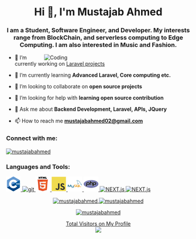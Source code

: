 <h1 align="center">Hi 👋, I'm Mustajab Ahmed</h1>
<h3 align="center">I am a Student, Software Engineer, and Developer. My interests range from BlockChain, and serverless computing to Edge Computing. I am also interested in Music and Fashion.</h3>
<img align="right" alt="Coding" width="400" src="https://cdn.dribbble.com/users/1162077/screenshots/3848914/programmer.gif">

- 🔭 I’m currently working on [Laravel projects](https://MustajabAhmed.github.io/)

- 🌱 I’m currently learning **Advanced Laravel, Core computing etc.**

- 👯 I’m looking to collaborate on **open source projects**

- 🤝 I’m looking for help with **learning open source contribution**

<!-- - 💬 Ask me about **Backend, Laravel, APIs, JavaScript, Typescript, NEXT.js** -->

- 💬 Ask me about **Backend Development, Laravel, APIs, JQuery**

- 📫 How to reach me **mustajabahmed02@gmail.com**

<h3 align="left">Connect with me:</h3>
<p align="left">
<a href="https://linkedin.com/in/mustajab-ahmed-53a090229" target="blank"><img align="center" src="https://raw.githubusercontent.com/rahuldkjain/github-profile-readme-generator/master/src/images/icons/Social/linked-in-alt.svg" alt="mustajabahmed" height="30" width="40" /></a>
</p>

<h3 align="left">Languages and Tools:</h3>
<p align="left"> <a href="https://www.w3schools.com/cpp/" target="_blank" rel="noreferrer"> <img src="https://raw.githubusercontent.com/devicons/devicon/master/icons/cplusplus/cplusplus-original.svg" alt="cplusplus" width="40" height="40"/> </a> <a href="https://git-scm.com/" target="_blank" rel="noreferrer"> <img src="https://www.vectorlogo.zone/logos/git-scm/git-scm-icon.svg" alt="git" width="40" height="40"/> </a> <a href="https://www.w3.org/html/" target="_blank" rel="noreferrer"> <img src="https://raw.githubusercontent.com/devicons/devicon/master/icons/html5/html5-original-wordmark.svg" alt="html5" width="40" height="40"/> </a> <a href="https://developer.mozilla.org/en-US/docs/Web/JavaScript" target="_blank" rel="noreferrer"> <img src="https://raw.githubusercontent.com/devicons/devicon/master/icons/javascript/javascript-original.svg" alt="javascript" width="40" height="40"/> </a> <a href="https://www.mysql.com/" target="_blank" rel="noreferrer"> <img src="https://raw.githubusercontent.com/devicons/devicon/master/icons/mysql/mysql-original-wordmark.svg" alt="mysql" width="40" height="40"/> </a> <a href="https://www.php.net" target="_blank" rel="noreferrer"> <img src="https://raw.githubusercontent.com/devicons/devicon/master/icons/php/php-original.svg" alt="php" width="40" height="40"/> </a> <a href="https://nextjs.org/" target="_blank" rel="noreferrer"> 
<!--       <img src="https://github.com/MustajabAhmed/Laravel-API-Authentication-Using-LARAVEL-SANCTUM/blob/master/public/nextjs-icon-svgrepo-com%20(2).svg" alt="NEXT.js" width="40" height="40"/> <a href="https://www.postman.com/" target="_blank" rel="noreferrer">  -->
      <img src="https://www.svgrepo.com/show/354202/postman-icon.svg" alt="NEXT.js" width="40" height="40"/> <a href="https://www.typescriptlang.org/" target="_blank" rel="noreferrer">
<!--       <img src="https://www.svgrepo.com/show/439022/typescript.svg" alt="NEXT.js" width="40" height="40"/> <a href="https://www.java.com/" target="_blank" rel="noreferrer">  -->
      <img src="https://www.svgrepo.com/show/303654/java-logo.svg" alt="NEXT.js" width="40" height="40"/> 
      </p>

<p align="center"><img align="center" src="https://github-readme-stats.vercel.app/api/top-langs?username=MustajabAhmed&show_icons=true&locale=en&layout=compact" alt="mustajabahmed" />&nbsp;<img align="center" src="https://github-readme-stats.vercel.app/api?username=MustajabAhmed&show_icons=true&locale=en" alt="mustajabahmed" /></p>

<p align="center"><img src="https://github-readme-streak-stats.herokuapp.com/?user=MustajabAhmed&" alt="mustajabahmed" /></p>

      
      
<p align="center"> 
  Total Visitors on My Profile<br>
  <img src="https://profile-counter.glitch.me/MustajabAhmed/count.svg" />
</p>



<!---
MustajabAhmed/MustajabAhmed is a ✨ special ✨ repository because its `README.md` (this file) appears on your GitHub profile.
You can click the Preview link to take a look at your changes.
--->
